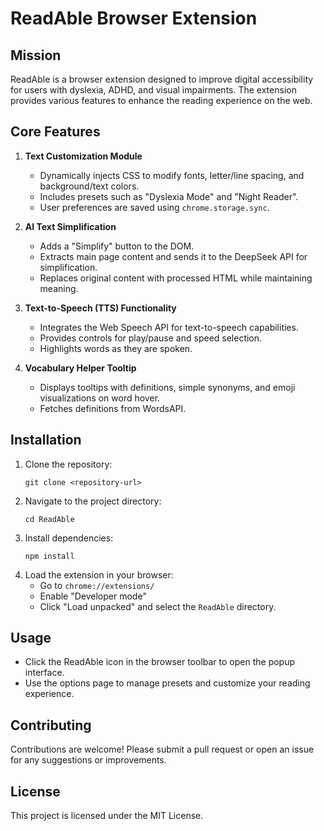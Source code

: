 # ReadAble Browser Extension

## Mission
ReadAble is a browser extension designed to improve digital accessibility for users with dyslexia, ADHD, and visual impairments. The extension provides various features to enhance the reading experience on the web.

## Core Features
1. **Text Customization Module**
   - Dynamically injects CSS to modify fonts, letter/line spacing, and background/text colors.
   - Includes presets such as "Dyslexia Mode" and "Night Reader".
   - User preferences are saved using `chrome.storage.sync`.

2. **AI Text Simplification**
   - Adds a "Simplify" button to the DOM.
   - Extracts main page content and sends it to the DeepSeek API for simplification.
   - Replaces original content with processed HTML while maintaining meaning.

3. **Text-to-Speech (TTS) Functionality**
   - Integrates the Web Speech API for text-to-speech capabilities.
   - Provides controls for play/pause and speed selection.
   - Highlights words as they are spoken.

4. **Vocabulary Helper Tooltip**
   - Displays tooltips with definitions, simple synonyms, and emoji visualizations on word hover.
   - Fetches definitions from WordsAPI.

## Installation
1. Clone the repository:
   ```
   git clone <repository-url>
   ```
2. Navigate to the project directory:
   ```
   cd ReadAble
   ```
3. Install dependencies:
   ```
   npm install
   ```
4. Load the extension in your browser:
   - Go to `chrome://extensions/`
   - Enable "Developer mode"
   - Click "Load unpacked" and select the `ReadAble` directory.

## Usage
- Click the ReadAble icon in the browser toolbar to open the popup interface.
- Use the options page to manage presets and customize your reading experience.

## Contributing
Contributions are welcome! Please submit a pull request or open an issue for any suggestions or improvements.

## License
This project is licensed under the MIT License.